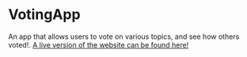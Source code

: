 # VotingApp
An app that allows users to vote on various topics, and see how others voted!. [A live version of the website can be found here!](https://roberts-voting-app.web.app/)


